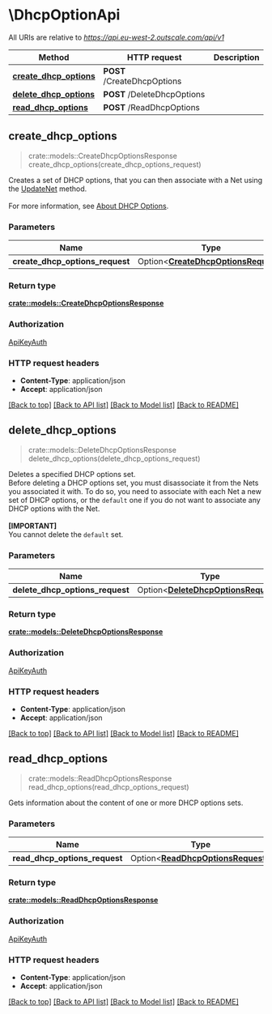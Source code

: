 # \DhcpOptionApi

All URIs are relative to *https://api.eu-west-2.outscale.com/api/v1*

Method | HTTP request | Description
------------- | ------------- | -------------
[**create_dhcp_options**](DhcpOptionApi.md#create_dhcp_options) | **POST** /CreateDhcpOptions | 
[**delete_dhcp_options**](DhcpOptionApi.md#delete_dhcp_options) | **POST** /DeleteDhcpOptions | 
[**read_dhcp_options**](DhcpOptionApi.md#read_dhcp_options) | **POST** /ReadDhcpOptions | 



## create_dhcp_options

> crate::models::CreateDhcpOptionsResponse create_dhcp_options(create_dhcp_options_request)


Creates a set of DHCP options, that you can then associate with a Net using the [UpdateNet](#updatenet) method.<br /><br /> For more information, see [About DHCP Options](https://docs.outscale.com/en/userguide/About-DHCP-Options.html).

### Parameters


Name | Type | Description  | Required | Notes
------------- | ------------- | ------------- | ------------- | -------------
**create_dhcp_options_request** | Option<[**CreateDhcpOptionsRequest**](CreateDhcpOptionsRequest.md)> |  |  |

### Return type

[**crate::models::CreateDhcpOptionsResponse**](CreateDhcpOptionsResponse.md)

### Authorization

[ApiKeyAuth](../README.md#ApiKeyAuth)

### HTTP request headers

- **Content-Type**: application/json
- **Accept**: application/json

[[Back to top]](#) [[Back to API list]](../README.md#documentation-for-api-endpoints) [[Back to Model list]](../README.md#documentation-for-models) [[Back to README]](../README.md)


## delete_dhcp_options

> crate::models::DeleteDhcpOptionsResponse delete_dhcp_options(delete_dhcp_options_request)


Deletes a specified DHCP options set.<br /> Before deleting a DHCP options set, you must disassociate it from the Nets you associated it with. To do so, you need to associate with each Net a new set of DHCP options, or the `default` one if you do not want to associate any DHCP options with the Net.<br /><br />  **[IMPORTANT]**<br /> You cannot delete the `default` set.

### Parameters


Name | Type | Description  | Required | Notes
------------- | ------------- | ------------- | ------------- | -------------
**delete_dhcp_options_request** | Option<[**DeleteDhcpOptionsRequest**](DeleteDhcpOptionsRequest.md)> |  |  |

### Return type

[**crate::models::DeleteDhcpOptionsResponse**](DeleteDhcpOptionsResponse.md)

### Authorization

[ApiKeyAuth](../README.md#ApiKeyAuth)

### HTTP request headers

- **Content-Type**: application/json
- **Accept**: application/json

[[Back to top]](#) [[Back to API list]](../README.md#documentation-for-api-endpoints) [[Back to Model list]](../README.md#documentation-for-models) [[Back to README]](../README.md)


## read_dhcp_options

> crate::models::ReadDhcpOptionsResponse read_dhcp_options(read_dhcp_options_request)


Gets information about the content of one or more DHCP options sets.

### Parameters


Name | Type | Description  | Required | Notes
------------- | ------------- | ------------- | ------------- | -------------
**read_dhcp_options_request** | Option<[**ReadDhcpOptionsRequest**](ReadDhcpOptionsRequest.md)> |  |  |

### Return type

[**crate::models::ReadDhcpOptionsResponse**](ReadDhcpOptionsResponse.md)

### Authorization

[ApiKeyAuth](../README.md#ApiKeyAuth)

### HTTP request headers

- **Content-Type**: application/json
- **Accept**: application/json

[[Back to top]](#) [[Back to API list]](../README.md#documentation-for-api-endpoints) [[Back to Model list]](../README.md#documentation-for-models) [[Back to README]](../README.md)

